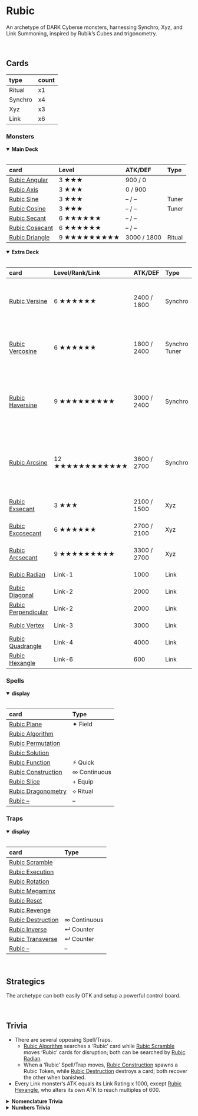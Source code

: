 # Rubic

An archetype of DARK Cyberse monsters, harnessing Synchro, Xyz, and Link Summoning, inspired by Rubik’s Cubes and trigonometry.


<br>


## Cards

| type | count |
| :--- | :---- |
| Ritual  | x1 |
| Synchro | x4 |
| Xyz     | x3 |
| Link    | x6 |

### Monsters

<details open>
  <summary> <b> Main Deck </b> </summary> <br>

| card | Level | ATK/DEF | Type |
| :--- | :---- | :------ | :--- |
| [Rubic Angular](../cards/monsters/standard/–.md) | 3 ★★★ | 900 / 0 | |
| [Rubic Axis](../cards/monsters/standard/–.md) | 3 ★★★ | 0 / 900 | |
| [Rubic Sine](../cards/monsters/standard/–.md) | 3 ★★★ | – / – | Tuner |
| [Rubic Cosine](../cards/monsters/standard/–.md) | 3 ★★★ | – / – | Tuner |
| [Rubic Secant](../cards/monsters/standard/–.md) | 6 ★★★★★★ | – / – | |
| [Rubic Cosecant](../cards/monsters/standard/–.md) | 6 ★★★★★★ | – / – | |
| [Rubic Driangle](../cards/monsters/ritual/–.md) | 9 ★★★★★★★★★ | 3000 / 1800 | Ritual |

</details>

<details open>
  <summary> <b> Extra Deck </b> </summary> <br>

| card | Level/Rank/Link | ATK/DEF | Type | material |
| :--- | :-------------- | :------ | :--- | :------- |
| [Rubic Versine](../cards/monsters/–/–.md) | 6 ★★★★★★ | 2400 / 1800 | Synchro | 1 ‘Rubic’ Tuner + 1 ‘Rubic’ non-Tuner monster |
| [Rubic Vercosine](../cards/monsters/–/–.md) | 6 ★★★★★★ | 1800 / 2400 | Synchro Tuner | 1 ‘Rubic’ Tuner + 1 ‘Rubic’ non-Tuner monster |
| [Rubic Haversine](../cards/monsters/–/–.md) | 9 ★★★★★★★★★ | 3000 / 2400 | Synchro | 1+ ‘Rubic’ Tuners + 1+ ‘Rubic’ non-Tuner monsters |
| [Rubic Arcsine](../cards/monsters/–/–.md) | 12 ★★★★★★★★★★★★ | 3600 / 2700 | Synchro | 1+ ‘Rubic’ Tuners + 1+ ‘Rubic’ non-Tuner monsters |
| [Rubic Exsecant](../cards/monsters/–/–.md) | 3 ★★★ | 2100 / 1500 | Xyz | 2+ Level 3 ‘Rubic’ monsters |
| [Rubic Excosecant](../cards/monsters/–/–.md) | 6 ★★★★★★ | 2700 / 2100 | Xyz | 2+ Level 6 ‘Rubic’ monsters |
| [Rubic Arcsecant](../cards/monsters/–/–.md) | 9 ★★★★★★★★★ | 3300 / 2700 | Xyz | 2+ Level 9 ‘Rubic’ monsters |
| [Rubic Radian](../cards/monsters/–/–.md) | Link-1 | 1000 | Link | 1 ‘Rubic’ monster |
| [Rubic Diagonal](../cards/monsters/–/–.md) | Link-2 | 2000 | Link | 2 ‘Rubic’ monsters |
| [Rubic Perpendicular](../cards/monsters/–/–.md) | Link-2 | 2000 | Link | 2 ‘Rubic’ monsters |
| [Rubic Vertex](../cards/monsters/–/–.md) | Link-3 | 3000 | Link | 2 ‘Rubic’ monsters |
| [Rubic Quadrangle](../cards/monsters/–/–.md) | Link-4 | 4000 | Link | 2 ‘Rubic’ monsters |
| [Rubic Hexangle](../cards/monsters/–/–.md) | Link-6 | 600 | Link | 3 ‘Rubic’ monsters |

</details>

### Spells

<details open>
  <summary> <b> display </b> </summary> <br>

| card | Type |
| :--- | :--- |
| [Rubic Plane](../cards/spells/–/–.md) | ✦ Field |
| [Rubic Algorithm](../cards/spells/–/–.md) | |
| [Rubic Permutation](../cards/spells/–/–.md) | |
| [Rubic Solution](../cards/spells/–/–.md) | |
| [Rubic Function](../cards/spells/–/–.md) | ⚡︎ Quick |
| [Rubic Construction](../cards/spells/–/–.md) | ∞ Continuous |
| [Rubic Slice](../cards/spells/–/–.md) | + Equip |
| [Rubic Dragonometry](../cards/spells/–/–.md) | ⟡ Ritual |
| [Rubic –](../cards/spells/–/–.md) | – |

</details>

### Traps

<details open>
  <summary> <b> display </b> </summary> <br>

| card | Type |
| :--- | :--- |
| [Rubic Scramble](../cards/traps/–/–.md) | |
| [Rubic Execution](../cards/traps/–/–.md) | |
| [Rubic Rotation](../cards/traps/–/–.md) | |
| [Rubic Megaminx](../cards/traps/–/–.md) | |
| [Rubic Reset](../cards/traps/–/–.md) | |
| [Rubic Revenge](../cards/traps/–/–.md) | |
| [Rubic Destruction](../cards/traps/–/–.md) | ∞ Continuous |
| [Rubic Inverse](../cards/traps/–/–.md) | ↵ Counter |
| [Rubic Transverse](../cards/traps/–/–.md) | ↵ Counter |
| [Rubic –](../cards/traps/–/–.md) | – |

</details>


<br>


## Strategics

The archetype can both easily OTK and setup a powerful control board.


<br>


## Trivia

- There are several opposing Spell/Traps.
  - [Rubic Algorithm](#Spells) searches a ‘Rubic’ card while [Rubic Scramble](#Traps) moves ‘Rubic’ cards for disruption; both can be searched by [Rubic Radian](#Monsters).
  - When a ‘Rubic’ Spell/Trap moves, [Rubic Construction](#Spells) spawns a Rubic Token, while [Rubic Destruction](#Traps) destroys a card; both recover the other when banished.
- Every Link monster’s ATK equals its Link Rating x 1000, except [Rubic Hexangle](#Monsters), who alters its own ATK to reach multiples of 600.

<details hide>
  <summary> <b> Nomenclature Trivia </b> </summary> <br>

All of the names within the archetype derivityze from trigonometrical or speedcubing terms.

<table>
  <tr>
    <th> cards </th>
    <th> derivityzacion </th>
    <th> card </th>
    <th> derivend </th>
  </tr>
  <tr>
    <td rowspan="2"> Lv3 non-Tuners </td>
    <td rowspan="3"> geometrical terminologics </td>
    <td> <a href="#Monsters"> Angular </a> </td>
    <td> angle </td>
  </tr>
  <tr>
    <td> <a href="#Monsters"> Axis </a> </td>
    <td> axis (graph) </td>
  </tr>
  <tr>
    <td> Lv9 Ritual </td>
    <td> <a href="#Monsters"> Driangle </a> </td>
    <td> <em>dragon</em> + <em>triangle</em>
  </tr>
  <tr>
    <td rowspan="2"> Lv3 Tuners </td>
    <td rowspan="11"> <a href="https://wikipedia.org/wiki/Trigonometric_functions"> trigonometrical functions </a> </td>
    <td> <a href="#Monsters"> Sine </a> </td>
    <td> <a href="https://wikipedia.org/wiki/Sine_and_cosine"> sine </a> </td>
  </tr>
  <tr>
    <td> <a href="#Monsters"> Cosine </a> </td>
    <td> <a href="https://wikipedia.org/wiki/Sine_and_cosine"> cosine </a> </td>
  </tr>
  <tr>
    <td rowspan="2"> Lv6 non-Tuners </td>
    <td> <a href="#Monsters"> Secant </a> </td>
    <td> <a href="https://wikipedia.org/wiki/Trigonometric_functions"> secant </a> </td>
  </tr>
  <tr>
    <td> <a href="#Monsters"> Cosecant </a> </td>
    <td> <a href="https://wikipedia.org/wiki/Trigonometric_functions"> cosecant </a> </td>
  </tr>
  <tr>
    <td rowspan="4"> Synchro monsters </td>
    <td> <a href="#Monsters"> Versine </a> </td>
    <td> <a href="https://wikipedia.org/wiki/Versine"> versine </a> </td>
  </tr>
  <tr>
    <td> <a href="#Monsters"> Vercosine </a> </td>
    <td> <a href="https://wikipedia.org/wiki/Versine">vercosine</a> (coversine) </td>
  </tr>
  <tr>
    <td> <a href="#Monsters"> Haversine </a> </td>
    <td> <a href="https://wikipedia.org/wiki/Versine"> haversine </a> </td>
  </tr>
  <tr>
    <td> <a href="#Monsters"> Arcsine </a> </td>
    <td> <a href="https://wikipedia.org/wiki/Inverse_trigonometric_functions">arcsine</a> (inverse sine) </td>
  </tr>
  <tr>
    <td rowspan="3"> Xyz monsters </td>
    <td> <a href="#Monsters"> Exsecant </a> </td>
    <td> <a href="https://wikipedia.org/wiki/Exsecant"> exsecant </a> </td>
  </tr>
  <tr>
    <td> <a href="#Monsters"> Excosecant </a> </td>
    <td> <a href="https://wikipedia.org/wiki/Exsecant"> excosecant </a> </td>
  </tr>
  <tr>
    <td> <a href="#Monsters"> Arcsecant </a> </td>
    <td> <a href="https://wikipedia.org/wiki/Inverse_trigonometric_functions">arcsecant</a> (inverse secant) </td>
  </tr>
  <tr>
    <td rowspan="6"> Link monsters </td>
    <td rowspan="6"> geometrical terminologics </td>
    <td> <a href="#Monsters"> Radian </a> </td>
    <td> <a href="https://wikipedia.org/wiki/https://en.wikipedia.org/wiki/Radian">radian</a> (angle unit) </td>
  </tr>
  <tr>
    <td> <a href="#Monsters"> Diagonal </a> </td>
    <td> <a href="https://wikipedia.org/wiki/Diagonal"> diagonal </a> </td>
  </tr>
  <tr>
    <td> <a href="#Monsters"> Perpendicular </a> </td>
    <td> <a href="https://wikipedia.org/wiki/Perpendicular"> perpendicular </a> </td>
  </tr>
  <tr>
    <td> <a href="#Monsters"> Vertex </a> </td>
    <td> <a href="https://wikipedia.org/wiki/Vertex_(geometry)"> vertex </a> </td>
  </tr>
  <tr>
    <td> <a href="#Monsters"> Quadrangle </a> </td>
    <td> <em>quadr-</em> in <a href="https://wikipedia.org/wiki/Quadrilateral">quadrilateral</a> + <em>-angle</em> </td>
  </tr>
  <tr>
    <td> <a href="#Monsters"> Hexangle </a> </td>
    <td> <em>hex-</em> in <a href="https://wikipedia.org/wiki/Hexagon">hexagon</a> + <em>-angle</em> </td>
  </tr>
  <tr>
    <td rowspan="8"> Spells </td>
    <td rowspan="4"> geometrical terminologics </td>
    <td> <a href="#Spells"> Plane </a>
    <td> <a href="https://wikipedia.org/wiki/Plane_(mathematics)"> plane </a> </td>
  </tr>
  <tr>
    <td> <a href="#Spells"> Function </a>
    <td> mathematical <a href="https://wikipedia.org/wiki/Function_(mathematics)">function</a> </td>
  </tr>
  <tr>
    <td> <a href="#Spells"> Construction </a>
    <td> construction lines </td>
  </tr>
  <tr>
    <td> <a href="#Spells"> Dragonometry </a>
    <td> <em>dragon</em> + <em>-ometry</em> in <em>trigonometry</em> </td>
  </tr>
  <tr>
    <td rowspan="4"> cubing terminologics </td>
    <td> <a href="#Spells"> Algorithm </a>
    <td> <a href="https://wikipedia.org/wiki/Algorithm"> algorithm </a> </td>
  </tr>
  <tr>
    <td> <a href="#Spells"> Permutation </a>
    <td> <a href="https://wikipedia.org/wiki/Permutation">permutation</a> (as in ‘permutation of the last layer’) </td>
  </tr>
  <tr>
    <td> <a href="#Spells"> Solution </a>
    <td> <a href="https://wikipedia.org/wiki/Solution">solution</a> (as in solving a Rubik’s cube) </td>
  </tr>
  <tr>
    <td> <a href="#Spells"> Slice </a>
    <td> slice (movement in cubing) </td>
  </tr>
  <tr>
    <td rowspan="7"> Traps </td>
    <td rowspan="6"> cubing terminologics </td>
    <td> <a href="#Traps"> Scramble </a>
    <td> scrambling a Rubik’s cube </td>
  </tr>
  <tr>
    <td> <a href="#Traps"> Execution </a>
    <td> executing an algorithm </td>
  </tr>
  <tr>
    <td> <a href="#Traps"> Rotation </a>
    <td> rotating a face </td>
  </tr>
  <tr>
    <td> <a href="#Traps"> Megaminx </a>
    <td> <a href="https://wikipedia.org/wiki/Megaminx"><em>Megaminx</em></a> (dodecahedron) </td>
  </tr>
  <tr>
    <td> <a href="#Traps"> Revenge </a>
    <td> <a href="https://wikipedia.org/wiki/Rubik%27s_Revenge"><em>Rubik’s Revenge</em></a> (4x4x4 cube) </td>
  </tr>
  <tr>
    <td> <a href="#Traps"> Inverse </a>
    <td> inverse movement (rotating a face counter-clockwise instead of clockwise) </td>
  </tr>
  <tr>
    <td rowspan="1"> geometrical terminologics </td>
    <td> <a href="#Traps"> Transverse </a>
    <td> <a href="https://wikipedia.org/wiki/Transversal_(geometry)"> transversal </a> </td>
  </tr>
</table>

</details>

<details hide>
  <summary> <b> Numbers Trivia </b> </summary> <br>

Numbers relating to trigonometrics and Rubik’s Cubes feature prominently throughout the archetype.

- In particular, everything revolves around the number 3.
  - The Levels and Ranks of the Synchro and Xyz monsters are all multiples of 3.
  - The ATK/DEF of every monster is a multiple of 300.
  - The Ritual Spell [Rubic Dragonometry](#Spells) requires banishing exactly 3 monsters from 3 different locations, whose total Levels equal a multiple of 3.
  - [Rubic Execution](#Traps) and [Rubic Transverse](#Traps) both must be activated as Chain Link 3 or higher.
- The ATK/DEF of the Level 3 Main Deck monsters total 900 (90° being a right angle).
- The ATK/DEF of the Level 6 Main Deck monsters total 2700 (270° being the reflex of a right angle).

</details>
